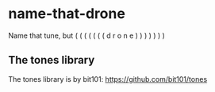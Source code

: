 # name-that-drone
Name that tune, but ( ( ( ( ( ( ( d r o n e ) ) ) ) ) ) )

## The tones library
The tones library is by bit101: https://github.com/bit101/tones
